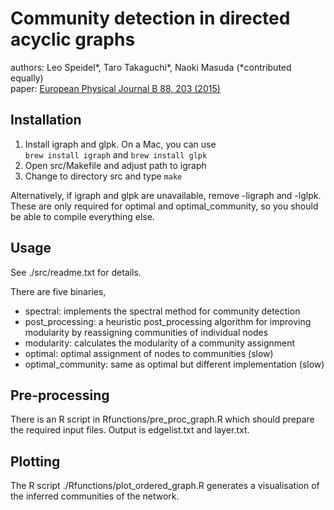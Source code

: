# Community detection in directed acyclic graphs

authors: Leo Speidel\*, Taro Takaguchi\*, Naoki Masuda (\*contributed equally)<br/>
paper: [European Physical Journal B 88, 203 (2015)](http://link.springer.com/article/10.1140%2Fepjb%2Fe2015-60226-y)

## Installation

1. Install igraph and glpk. On a Mac, you can use<br/> `brew install igraph` and `brew install glpk`
2. Open src/Makefile and adjust path to igraph
3. Change to directory src and type `make` 

Alternatively, if igraph and glpk are unavailable, remove -ligraph and -lglpk.<br/>
These are only required for optimal and optimal\_community, so you should be able to compile everything else.

## Usage

See ./src/readme.txt for details.

There are five binaries,

 - spectral: implements the spectral method for community detection
 - post\_processing: a heuristic post\_processing algorithm for improving modularity by reassigning communities of individual nodes
 - modularity: calculates the modularity of a community assignment
 - optimal: optimal assignment of nodes to communities (slow)
 - optimal\_community: same as optimal but different implementation (slow)

## Pre-processing

There is an R script in Rfunctions/pre\_proc\_graph.R which should prepare the required input files.
Output is edgelist.txt and layer.txt.

## Plotting

The R script ./Rfunctions/plot\_ordered\_graph.R generates a visualisation of the inferred communities of the network.

